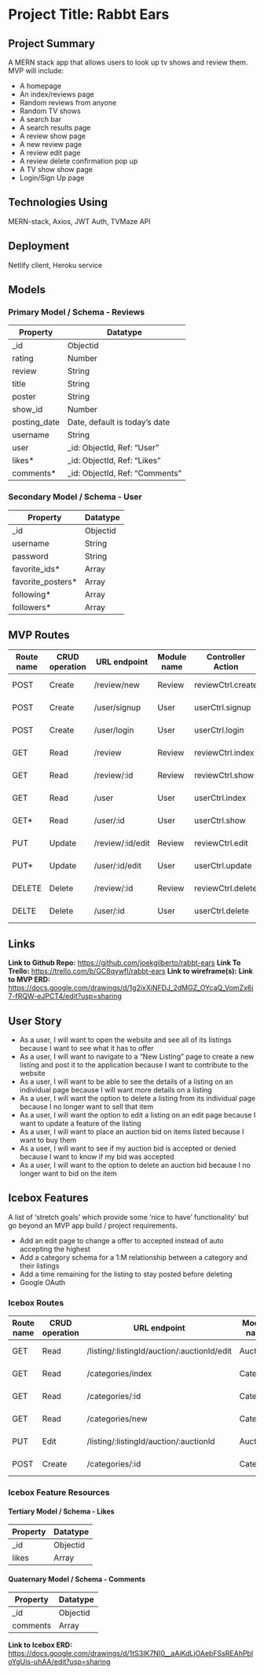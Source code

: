 # Project Title:  Rabbt Ears

## Project Summary
A MERN stack app that allows users to look up tv shows and review them.  MVP will include:
- A homepage
- An index/reviews page
- Random reviews from anyone
- Random TV shows
- A search bar
- A search results page
- A review show page
- A new review page
- A review edit page
- A review delete confirmation pop up
- A TV show show page
- Login/Sign Up page

## Technologies Using
MERN-stack, Axios, JWT Auth, TVMaze API

## Deployment
Netlify client, Heroku service

## Models

### Primary Model / Schema - Reviews

| Property     | Datatype                       |
| ------------ | ------------------------------ |
| _id          | Objectid                       |
| rating       | Number                         |
| review       | String                         |
| title        | String                         |
| poster       | String                         |
| show_id      | Number                         |
| posting_date | Date, default is today’s date  |
| username     | String                         |
| user         | _id: ObjectId, Ref: “User”     |
| likes\*      | _id: ObjectId, Ref: “Likes”    |
| comments\*   | _id: ObjectId, Ref: “Comments” |

### Secondary Model / Schema - User
| Property           | Datatype |
| ------------------ | -------- |
| _id                | Objectid |
| username           | String   |
| password           | String   |
| favorite_ids\*     | Array    |
| favorite_posters\* | Array    |
| following\*        | Array    |
| followers\*        | Array    |

## MVP Routes
| Route name | CRUD operation | URL endpoint     | Module name | Controller Action | Notes            |
| ---------- | -------------- | ---------------- | ----------- | ----------------- | ---------------- |
| POST       | Create         | /review/new      | Review      | reviewCtrl.create | review.js router |
| POST       | Create         | /user/signup     | User        | userCtrl.signup   | user.js router   |
| POST       | Create         | /user/login      | User        | userCtrl.login    | user.js router   |
| GET        | Read           | /review          | Review      | reviewCtrl.index  | review.js router |
| GET        | Read           | /review/:id      | Review      | reviewCtrl.show   | review.js router |
| GET        | Read           | /user            | User        | userCtrl.index    | user.js router   |
| GET\*      | Read           | /user/:id        | User        | userCtrl.show     | user.js router   |
| PUT        | Update         | /review/:id/edit | Review      | reviewCtrl.edit   | review.js router |
| PUT\*      | Update         | /user/:id/edit   | User        | userCtrl.update   | user.js router   |
| DELETE     | Delete         | /review/:id      | Review      | reviewCtrl.delete | review.js router |
| DELTE      | Delete         | /user/:id        | User        | userCtrl.delete   | user.js router   |

## Links
**Link to Github Repo:** https://github.com/joekgilberto/rabbt-ears 
**Link To Trello:** https://trello.com/b/GC8qywfI/rabbt-ears 
**Link to wireframe(s):**
**Link to MVP ERD:** https://docs.google.com/drawings/d/1g2ixXiNFDJ_2dMGZ_OYcaQ_VomZx6i7-fRQW-eJPCT4/edit?usp=sharing 

## User Story
 - As a user, I will want to open the website and see all of its listings because I want to see what it has to offer
 - As a user, I will want to navigate to a “New Listing” page to create a new listing and post it to the application because I want to contribute to the website
 - As a user, I will want to be able to see the details of a listing on an individual page because I will want more details on a listing
 - As a user, I will want the option to delete a listing from its individual page because I no longer want to sell that item
 - As a user, I will want the option to edit a listing on an edit page because I want to update a feature of the listing
 - As a user, I will want to place an auction bid on items listed because I want to buy them
 - As a user, I will want to see if my auction bid is accepted or denied because I want to know if my bid was accepted
 - As a user, I will want to the option to delete an auction bid because I no longer want to bid on the item


## Icebox Features
A list of ‘stretch goals’ which provide some ‘nice to have’ functionality’ but go beyond an MVP app build / project requirements.

- Add an edit page to change a offer to accepted instead of auto accepting the highest
- Add a category schema for a 1:M relationship between a category and their listings
- Add a time remaining for the listing to stay posted before deleting
- Google OAuth

### Icebox Routes
| Route name | CRUD operation | URL endpoint                                | Module name | Controller Action   | Notes              |
| ---------- | -------------- | ------------------------------------------- | ----------- | ------------------- | ------------------ |
| GET        | Read           | /listing/:listingId/auction/:auctionId/edit | Auction     | auctionCtrl.edit    | auction.js router  |
| GET        | Read           | /categories/index                           | Category    | categoryCtrl.index  | category.js router |
| GET        | Read           | /categories/:id                             | Category    | categoryCtrl.show   | category.js router |
| GET        | Read           | /categories/new                             | Category    | categoryCtrl.new    | category.js router |
| PUT        | Edit           | /listing/:listingId/auction/:auctionId      | Auction     | auctionCtrl.update  | auction.js router  |
| POST       | Create         | /categories/:id                             | Category    | categoryCtrl.create | category.js router |



### Icebox Feature Resources

#### Tertiary Model / Schema - Likes
| Property | Datatype |
| -------- | -------- |
| _id      | Objectid |
| likes    | Array    |


#### Quaternary Model / Schema - Comments
| Property | Datatype |
| -------- | -------- |
| _id      | Objectid |
| comments | Array    |

**Link to Icebox ERD:** https://docs.google.com/drawings/d/1tS3IK7NI0__aAiKdLjOAebFSsREAhPbloYgUis-uhAA/edit?usp=sharing 